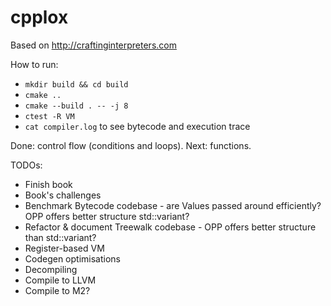 # cpplox

Based on http://craftinginterpreters.com

How to run:
* `mkdir build && cd build`
* `cmake ..`
* `cmake --build . -- -j 8`
* `ctest -R VM`
* `cat compiler.log` to see bytecode and execution trace

Done: control flow (conditions and loops). Next: functions.

TODOs: 
* Finish book
* Book's challenges
* Benchmark Bytecode codebase - are Values passed around efficiently? OPP offers better structure std::variant?
* Refactor & document Treewalk codebase - OPP offers better structure than std::variant?
* Register-based VM
* Codegen optimisations
* Decompiling
* Compile to LLVM
* Compile to M2?
